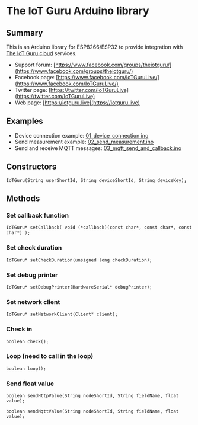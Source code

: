 # The IoT Guru Arduino library

## Summary

This is an Arduino library for ESP8266/ESP32 to provide integration with [The IoT Guru cloud](https://iotguru.live) services.

- Support forum: [https://www.facebook.com/groups/theiotguru/](https://www.facebook.com/groups/theiotguru/)
- Facebook page: [https://www.facebook.com/IoTGuruLive/](https://www.facebook.com/IoTGuruLive/)
- Twitter page: [https://twitter.com/IoTGuruLive](https://twitter.com/IoTGuruLive)
- Web page: [https://iotguru.live](https://iotguru.live)

## Examples

- Device connection example: [01_device_connection.ino](https://github.com/IoTGuruLive/theiotguru-arduino-library/blob/master/examples/01_device_connection/01_device_connection.ino)
- Send measurement example: [02_send_measurement.ino](https://github.com/IoTGuruLive/theiotguru-arduino-library/blob/master/examples/02_send_measurement/02_send_measurement.ino)
- Send and receive MQTT messages: [03_mqtt_send_and_callback.ino](https://github.com/IoTGuruLive/theiotguru-arduino-library/blob/master/examples/03_mqtt_send_and_callback/03_mqtt_send_and_callback.ino)

## Constructors

```IoTGuru(String userShortId, String deviceShortId, String deviceKey);```

## Methods

### Set callback function

```IoTGuru* setCallback( void (*callback)(const char*, const char*, const char*) );```

### Set check duration

```IoTGuru* setCheckDuration(unsigned long checkDuration);```

### Set debug printer

```IoTGuru* setDebugPrinter(HardwareSerial* debugPrinter);```

### Set network client

```IoTGuru* setNetworkClient(Client* client);```

### Check in

```boolean check();```

### Loop (need to call in the loop)

```boolean loop();```

### Send float value

```boolean sendHttpValue(String nodeShortId, String fieldName, float value);```

```boolean sendMqttValue(String nodeShortId, String fieldName, float value);```
